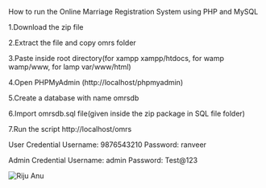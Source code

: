 How to run the Online Marriage Registration System using PHP and MySQL

1.Download the zip file

2.Extract the file and copy omrs folder

3.Paste inside root directory(for xampp xampp/htdocs, for wamp wamp/www, for lamp var/www/html)

4.Open PHPMyAdmin (http://localhost/phpmyadmin)

5.Create a database with name omrsdb

6.Import omrsdb.sql file(given inside the zip package in SQL file folder)

7.Run the script http://localhost/omrs


User Credential
Username: 9876543210
Password: ranveer

Admin Credential
Username: admin
Password: Test@123

![Riju Anu](https://user-images.githubusercontent.com/64016811/235095398-1adb20fd-063e-4352-9ffd-354cda244277.png)

